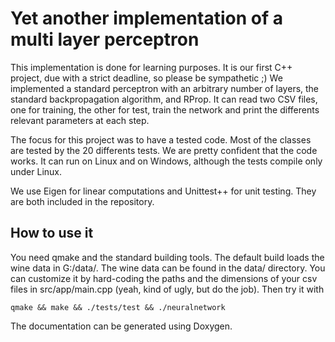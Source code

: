 Yet another implementation of a multi layer perceptron
======================================================

This implementation is done for learning purposes. It is our first C++ project, due with a strict deadline, so please be sympathetic ;)  We implemented a standard perceptron with an arbitrary number of layers, the standard backpropagation algorithm, and RProp. It can read two CSV files, one for training, the other for test, train the network and print the differents relevant parameters at each step.

The focus for this project was to have a tested code. Most of the classes are tested by the 20 differents tests. We are pretty confident that the code works. It can run on Linux and on Windows, although the tests compile only under Linux.

We use Eigen for linear computations and Unittest++ for unit testing. They are both included in the repository.

How to use it
-------------

You need qmake and the standard building tools. The default build loads the wine data in G:/data/. The wine data can be found in the data/ directory. You can customize it by hard-coding the paths and the dimensions of your csv files in src/app/main.cpp (yeah, kind of ugly, but do the job). Then try it with

```
qmake && make && ./tests/test && ./neuralnetwork
```

The documentation can be generated using Doxygen.
